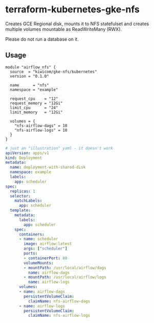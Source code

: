 # terraform-kubernetes-gke-nfs

Creates GCE Regional disk, mounts it to NFS statefulset and creates multiple volumes mountable as ReadWriteMany (RWX).

Please do not run a database on it.  

## Usage

```hcl
module "airflow_nfs" {
  source  = "kiwicom/gke-nfs/kubernetes"
  version = "0.1.0"

  name      = "nfs"
  namespace = "example"

  request_cpu    = "12"
  request_memory = "12Gi"
  limit_cpu      = "24"
  limit_memory   = "12Gi"

  volumes = {
    "nfs-airflow-dags" = 10
    "nfs-airflow-logs" = 10
  }
}
```

```yaml
# just an "illustration" yaml - it doesn't work
apiVersion: apps/v1
kind: Deployment
metadata:
  name: deployment-with-shared-disk
  namespace: example
  labels:
    app: scheduler
spec:
  replicas: 1
  selector:
    matchLabels:
      app: scheduler
  template:
    metadata:
      labels:
        app: scheduler
    spec:
      containers:
      - name: scheduler
        image: airflow:latest
        args: ["scheduler"]
        ports:
        - containerPort: 80
        volumeMounts:
        - mountPath: /usr/local/airflow/dags
          name: airflow-dags
        - mountPath: /usr/local/airflow/logs
          name: airflow-logs
      volumes:
      - name: airflow-dags
        persistentVolumeClaim:
          claimName: nfs-airflow-dags
      - name: airflow-logs
        persistentVolumeClaim:
          claimName: nfs-airflow-logs
```
